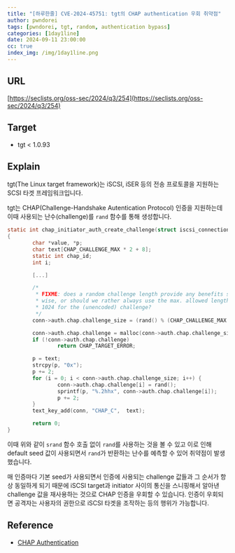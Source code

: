 ```yaml
---
title: "[하루한줄] CVE-2024-45751: tgt의 CHAP authentication 우회 취약점"
author: pwndorei
tags: [pwndorei, tgt, random, authentication bypass]
categories: [1day1line]
date: 2024-09-11 23:00:00
cc: true
index_img: /img/1day1line.png
---
```


## URL

[https://seclists.org/oss-sec/2024/q3/254](https://seclists.org/oss-sec/2024/q3/254)

## Target

- tgt < 1.0.93

## Explain

tgt(The Linux target framework)는 iSCSI, iSER 등의 전송 프로토콜을 지원하는 SCSI 타겟 프레임워크입니다.

tgt는 CHAP(Challenge-Handshake Autentication Protocol) 인증을 지원하는데 이때 사용되는 난수(challenge)를 `rand` 함수를 통해 생성합니다.

```c
static int chap_initiator_auth_create_challenge(struct iscsi_connection *conn)
{
        char *value, *p;
        char text[CHAP_CHALLENGE_MAX * 2 + 8];
        static int chap_id;
        int i;

        [...]

        /*
         * FIXME: does a random challenge length provide any benefits security-
         * wise, or should we rather always use the max. allowed length of
         * 1024 for the (unencoded) challenge?
         */
        conn->auth.chap.challenge_size = (rand() % (CHAP_CHALLENGE_MAX / 2)) + CHAP_CHALLENGE_MAX / 2;

        conn->auth.chap.challenge = malloc(conn->auth.chap.challenge_size);
        if (!conn->auth.chap.challenge)
                return CHAP_TARGET_ERROR;

        p = text;
        strcpy(p, "0x");
        p += 2;
        for (i = 0; i < conn->auth.chap.challenge_size; i++) {
                conn->auth.chap.challenge[i] = rand();
                sprintf(p, "%.2hhx", conn->auth.chap.challenge[i]);
                p += 2;
        }
        text_key_add(conn, "CHAP_C",  text);

        return 0;
}
```

이때 위와 같이 `srand` 함수 호출 없이 `rand`를 사용하는 것을 볼 수 있고 이로 인해 default seed 값이 사용되면서 `rand`가 반환하는 난수를 예측할 수 있어 취약점이 발생했습니다.

매 인증마다 기본 seed가 사용되면서 인증에 사용되는 challenge 값들과 그 순서가 항상 동일하게 되기 때문에 iSCSI target과 initiator 사이의 통신을 스니핑해서 알아낸 challenge 값을 재사용하는 것으로 CHAP 인증을 우회할 수 있습니다. 인증이 우회되면 공격자는 사용자의 권한으로 iSCSI 타겟을 조작하는 등의 행위가 가능합니다.

## Reference

- [CHAP Authentication](http://www.ktword.co.kr/test/view/view.php?m_temp1=567&id=533)